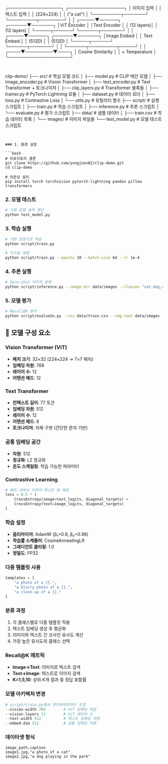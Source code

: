 
┌─────────────────┐    ┌──────────────────┐
│   이미지 입력    │    │    텍스트 입력    │
│   (224×224)     │    │   ("a cat")     │
└─────────┬───────┘    └─────────┬────────┘
          │                      │
    ┌─────▼──────┐        ┌──────▼───────┐
    │ViT Encoder │        │Text Encoder  │
    │  (12 layers)│        │ (12 layers)  │
    └─────┬──────┘        └──────┬───────┘
          │                      │
    ┌─────▼──────┐        ┌──────▼───────┐
    │Image Embed │        │ Text Embed   │
    │   (512D)   │        │   (512D)     │
    └─────┬──────┘        └──────┬───────┘
          │                      │
          └──────┬─────────┬─────┘
                 │         │
            ┌────▼─────────▼────┐
            │  Cosine Similarity │
            │  × Temperature     │
            └────────────────────┘
```


```
clip-demo/
├── src/                    # 핵심 모델 코드
│   ├── model.py           # CLIP 메인 모델
│   ├── image_encoder.py   # Vision Transformer
│   ├── text_encoder.py    # Text Transformer + 토크나이저
│   ├── clip_layers.py     # Transformer 블록들
│   ├── trainer.py         # PyTorch Lightning 모듈
│   ├── dataset.py         # 데이터 로더
│   ├── loss.py           # Contrastive Loss
│   └── utils.py          # 유틸리티 함수
├── script/                # 실행 스크립트
│   ├── train.py          # 학습 스크립트
│   ├── inference.py      # 추론 스크립트
│   └── evaluate.py       # 평가 스크립트
├── data/                  # 샘플 데이터
│   ├── train.csv         # 학습 데이터 목록
│   └── images/           # 이미지 파일들
└── test_model.py         # 모델 테스트 스크립트
```


### 1. 환경 설정

```bash
# 리포지토리 클론
git clone https://github.com/yongjoon02/clip-demo.git
cd clip-demo

# 의존성 설치
pip install torch torchvision pytorch-lightning pandas pillow transformers
```

### 2. 모델 테스트

```bash
# 기본 모델 동작 확인
python test_model.py
```

### 3. 학습 실행

```bash
# 기본 설정으로 학습
python script/train.py

# 커스텀 설정
python script/train.py --epochs 10 --batch-size 64 --lr 1e-4
```

### 4. 추론 실행

```bash
# Zero-shot 이미지 분류
python script/inference.py --image-dir data/images --classes "cat,dog,car"
```

### 5. 모델 평가

```bash
# Recall@K 평가
python script/evaluate.py --csv data/train.csv --img-root data/images
```

## 🔧 모델 구성 요소

### Vision Transformer (ViT)
- **패치 크기**: 32×32 (224×224 → 7×7 패치)
- **임베딩 차원**: 768
- **레이어 수**: 12
- **어텐션 헤드**: 12

### Text Transformer
- **컨텍스트 길이**: 77 토큰
- **임베딩 차원**: 512  
- **레이어 수**: 12
- **어텐션 헤드**: 8
- **토크나이저**: 자체 구현 (간단한 문자 기반)

### 공통 임베딩 공간
- **차원**: 512
- **정규화**: L2 정규화
- **온도 스케일링**: 학습 가능한 파라미터

### Contrastive Learning
```python
# 배치 내에서 이미지-텍스트 쌍 매칭
loss = 0.5 * (
    CrossEntropy(image→text_logits, diagonal_targets) +
    CrossEntropy(text→image_logits, diagonal_targets)
)
```

### 학습 설정
- **옵티마이저**: AdamW (β₁=0.9, β₂=0.98)
- **학습률 스케줄러**: CosineAnnealingLR
- **그래디언트 클리핑**: 1.0
- **정밀도**: FP32


### 다중 템플릿 사용
```python
templates = [
    "a photo of a {}.",
    "a blurry photo of a {}.",
    "a close-up of a {}."
]
```

### 분류 과정
1. 각 클래스별로 다중 템플릿 적용
2. 텍스트 임베딩 생성 후 평균화
3. 이미지와 텍스트 간 코사인 유사도 계산
4. 가장 높은 유사도의 클래스 선택


### Recall@K 메트릭
- **Image→Text**: 이미지로 텍스트 검색
- **Text→Image**: 텍스트로 이미지 검색
- **K=1,5,10**: 상위 K개 결과 중 정답 포함률





### 모델 아키텍처 변경
```python
# script/train.py에서 하이퍼파라미터 조정
--vision-width 768        # ViT 임베딩 차원
--vision-layers 12        # ViT 레이어 수
--text-width 512          # 텍스트 임베딩 차원
--embed-dim 512           # 공통 임베딩 차원
```

### 데이터셋 형식
```csv
image_path,caption
image1.jpg,"a photo of a cat"
image2.jpg,"a dog playing in the park"
```
